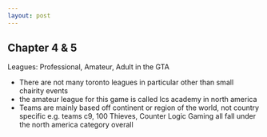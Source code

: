 ```yaml
---
layout: post
---
```

## Chapter 4 & 5

Leagues: Professional, Amateur, Adult in the GTA

- There are not many toronto leagues in particular other than small chairity events
- the amateur league for this game is called lcs academy in north america
- Teams are mainly based off continent or region of the world, not country specific
e.g. teams c9, 100 Thieves, Counter Logic Gaming  all fall under the north america category overall